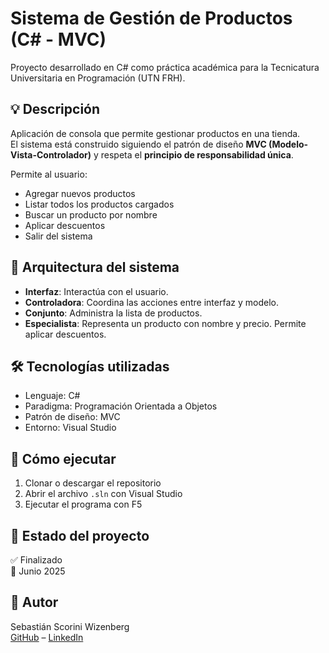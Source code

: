 # Sistema de Gestión de Productos (C# - MVC)

Proyecto desarrollado en C# como práctica académica para la Tecnicatura Universitaria en Programación (UTN FRH).

## 💡 Descripción

Aplicación de consola que permite gestionar productos en una tienda.  
El sistema está construido siguiendo el patrón de diseño **MVC (Modelo-Vista-Controlador)** y respeta el **principio de responsabilidad única**.

Permite al usuario:

- Agregar nuevos productos
- Listar todos los productos cargados
- Buscar un producto por nombre
- Aplicar descuentos
- Salir del sistema

## 🧱 Arquitectura del sistema

- **Interfaz**: Interactúa con el usuario.
- **Controladora**: Coordina las acciones entre interfaz y modelo.
- **Conjunto**: Administra la lista de productos.
- **Especialista**: Representa un producto con nombre y precio. Permite aplicar descuentos.

## 🛠 Tecnologías utilizadas

- Lenguaje: C#
- Paradigma: Programación Orientada a Objetos
- Patrón de diseño: MVC
- Entorno: Visual Studio

## 🚀 Cómo ejecutar

1. Clonar o descargar el repositorio
2. Abrir el archivo `.sln` con Visual Studio
3. Ejecutar el programa con F5

## 📌 Estado del proyecto

✅ Finalizado  
📆 Junio 2025

## 👤 Autor

Sebastián Scorini Wizenberg  
[GitHub](https://github.com/cepita7) – [LinkedIn](https://www.linkedin.com/in/sebastian-scorini-wizenberg/)
